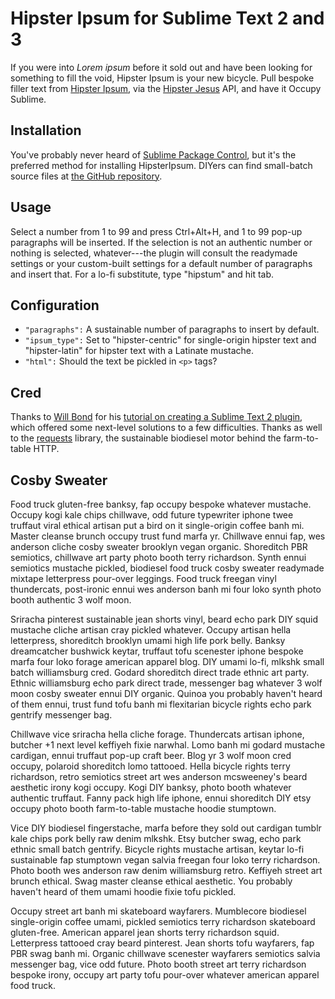Hipster Ipsum for Sublime Text 2 and 3
================================
If you were into _Lorem ipsum_ before it sold out and have been looking for something to fill the void, Hipster Ipsum is your new bicycle. Pull bespoke filler text from [Hipster Ipsum](http://hipsteripsum.me), via the [Hipster Jesus](http://hipsterjesus.com) API, and have it Occupy Sublime.


Installation
------------
You've probably never heard of [Sublime Package Control](http://wbond.net/sublime_packages/package_control), but it's the preferred method for installing HipsterIpsum. DIYers can find small-batch source files at [the GitHub repository](http://github.com/phyllisstein/HipsterIpsum).


Usage
-----
Select a number from 1 to 99 and press Ctrl+Alt+H, and 1 to 99 pop-up paragraphs will be inserted. If the selection is not an authentic number or nothing is selected, whatever---the plugin will consult the readymade settings or your custom-built settings for a default number of paragraphs and insert that. For a lo-fi substitute, type "hipstum" and hit tab.


Configuration
-------------
* `"paragraphs":` A sustainable number of paragraphs to insert by default.
* `"ipsum_type":` Set to "hipster-centric" for single-origin hipster text and "hipster-latin" for hipster text with a Latinate mustache.
* `"html":` Should the text be pickled in `<p>` tags?


Cred
----
Thanks to [Will Bond](http://wbond.net) for his [tutorial on creating a Sublime Text 2 plugin](http://net.tutsplus.com/tutorials/python-tutorials/how-to-create-a-sublime-text-2-plugin/), which offered some next-level solutions to a few difficulties. Thanks as well to the [requests](http://docs.python-requests.org/en/latest/) library, the sustainable biodiesel motor behind the farm-to-table HTTP.


Cosby Sweater
-------------
Food truck gluten-free banksy, fap occupy bespoke whatever mustache.  Occupy kogi kale chips chillwave, odd future typewriter iphone twee truffaut viral ethical artisan put a bird on it single-origin coffee banh mi.  Master cleanse brunch occupy trust fund marfa yr.  Chillwave ennui fap, wes anderson cliche cosby sweater brooklyn vegan organic.  Shoreditch PBR semiotics, chillwave art party photo booth terry richardson.  Synth ennui semiotics mustache pickled, biodiesel food truck cosby sweater readymade mixtape letterpress pour-over leggings.  Food truck freegan vinyl thundercats, post-ironic ennui wes anderson banh mi four loko synth photo booth authentic 3 wolf moon.

Sriracha pinterest sustainable jean shorts vinyl, beard echo park DIY squid mustache cliche artisan cray pickled whatever.  Occupy artisan hella letterpress, shoreditch brooklyn umami high life pork belly.  Banksy dreamcatcher bushwick keytar, truffaut tofu scenester iphone bespoke marfa four loko forage american apparel blog.  DIY umami lo-fi, mlkshk small batch williamsburg cred.  Godard shoreditch direct trade  ethnic art party.  Ethnic williamsburg echo park direct trade, messenger bag whatever 3 wolf moon cosby sweater ennui DIY organic.  Quinoa you probably haven't heard of them ennui, trust fund tofu banh mi flexitarian bicycle rights echo park gentrify messenger bag.

Chillwave vice sriracha hella cliche forage.  Thundercats artisan iphone, butcher +1 next level keffiyeh fixie narwhal.  Lomo banh mi godard mustache cardigan, ennui truffaut pop-up craft beer.  Blog yr 3 wolf moon cred occupy, polaroid shoreditch lomo tattooed.  Hella bicycle rights terry richardson, retro semiotics street art wes anderson mcsweeney's beard aesthetic irony kogi occupy.  Kogi DIY banksy, photo booth whatever authentic truffaut.  Fanny pack high life iphone, ennui shoreditch DIY etsy occupy photo booth farm-to-table mustache hoodie stumptown.

Vice DIY biodiesel fingerstache, marfa before they sold out cardigan tumblr kale chips pork belly raw denim mlkshk.  Etsy butcher swag, echo park ethnic small batch gentrify.  Bicycle rights mustache artisan, keytar lo-fi sustainable fap stumptown vegan salvia freegan four loko terry richardson.  Photo booth wes anderson raw denim williamsburg retro.  Keffiyeh street art brunch ethical.  Swag master cleanse ethical aesthetic.  You probably haven't heard of them umami hoodie fixie tofu pickled.

Occupy street art banh mi skateboard wayfarers.  Mumblecore biodiesel single-origin coffee umami, pickled semiotics terry richardson skateboard gluten-free.  American apparel jean shorts terry richardson squid.  Letterpress tattooed cray beard pinterest.  Jean shorts tofu wayfarers, fap PBR swag banh mi.  Organic chillwave scenester wayfarers semiotics salvia messenger bag, vice odd future.  Photo booth street art terry richardson bespoke irony, occupy art party tofu pour-over whatever american apparel food truck.
